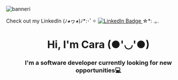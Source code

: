 ![banneri](https://github.com/caraaf/caraaf/assets/137832995/2c28d6c7-b9c2-4105-a907-42f2899808b6)
<div id="badges" 
  <h3> Check out my LinkedIn (ﾉ◕ヮ◕)ﾉ*:･ﾟ✧ <a href="https://www.linkedin.com/in/carakolehmainen/">
    <img src="https://img.shields.io/badge/LinkedIn-blue?style=for-the-badge&logo=linkedin&logoColor=white" alt="LinkedIn Badge"/>
  </a> ☆*: .｡.
</div>
<h1 align="center"> Hi, I'm Cara (●'◡'●) </h1>

<h3 align="center"> I'm a software developer currently looking for new opportunities💻 </h3>


